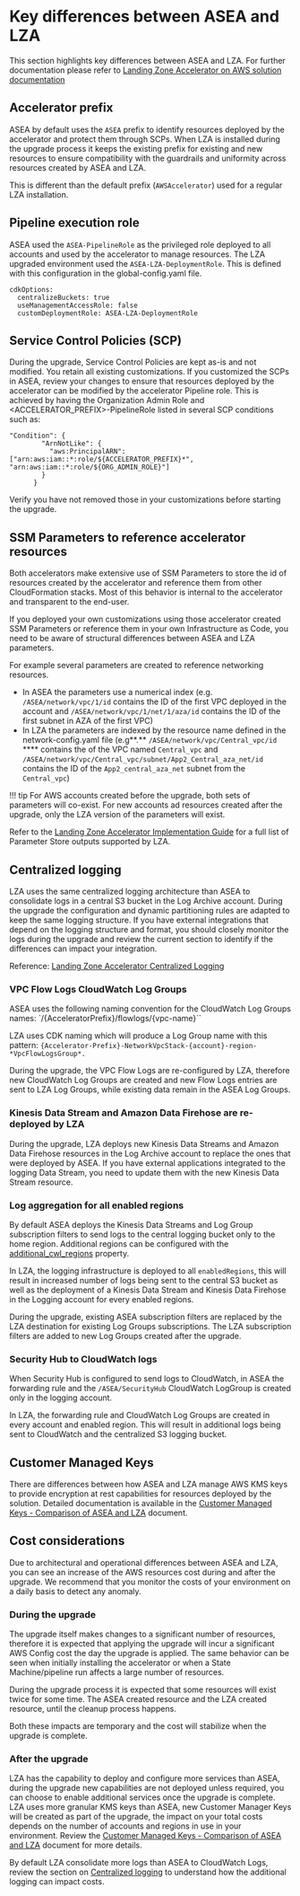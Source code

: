 # Key differences between ASEA and LZA

This section highlights key differences between ASEA and LZA. For further documentation please refer to [Landing Zone Accelerator on AWS solution documentation](https://aws.amazon.com/solutions/implementations/landing-zone-accelerator-on-aws/)


## Accelerator prefix

ASEA by default uses the `ASEA` prefix to identify resources deployed by the accelerator and protect them through SCPs. When LZA is installed during the upgrade process it keeps the existing prefix for existing and new resources to ensure compatibility with the guardrails and uniformity across resources created by ASEA and LZA.

This is different than the default prefix (`AWSAccelerator`) used for a regular LZA installation.

## Pipeline execution role

ASEA used the `ASEA-PipelineRole` as the privileged role deployed to all accounts and used by the accelerator to manage resources. The LZA upgraded environment used the  `ASEA-LZA-DeploymentRole`. This is defined with this configuration in the global-config.yaml file.


```
cdkOptions:
  centralizeBuckets: true
  useManagementAccessRole: false
  customDeploymentRole: ASEA-LZA-DeploymentRole
```

## Service Control Policies (SCP)
During the upgrade, Service Control Policies are kept as-is and not modified. You retain all existing customizations. If you customized the SCPs in ASEA, review your changes to ensure that resources deployed by the accelerator can be modified by the accelerator Pipeline role.  This is achieved by having the Organization Admin Role and <ACCELERATOR_PREFIX>-PipelineRole listed in several SCP conditions such as:
```
"Condition": {
        "ArnNotLike": {
          "aws:PrincipalARN": ["arn:aws:iam::*:role/${ACCELERATOR_PREFIX}*", "arn:aws:iam::*:role/${ORG_ADMIN_ROLE}"]
        }
      }
```
Verify you have not removed those in your customizations before starting the upgrade.

## SSM Parameters to reference accelerator resources

Both accelerators make extensive use of SSM Parameters to store the id of resources created by the accelerator and reference them from other CloudFormation stacks. Most of this behavior is internal to the accelerator and transparent to the end-user.

If you deployed your own customizations using those accelerator created SSM Parameters or reference them in your own Infrastructure as Code, you need to be aware of structural differences between ASEA and LZA parameters.

For example several parameters are created to reference networking resources.

* In ASEA the parameters use a numerical index (e.g. `/ASEA/network/vpc/1/id` contains the ID of the first VPC deployed in the account and `/ASEA/network/vpc/1/net/1/aza/id` contains the ID of the first subnet in AZA of the first VPC)
* In LZA the parameters are indexed by the resource name defined in the network-config.yaml file (e.g**.** `/ASEA/network/vpc/Central_vpc/id` **** contains the of the VPC named `Central_vpc` and `/ASEA/network/vpc/Central_vpc/subnet/App2_Central_aza_net/id` contains the ID of the `App2_central_aza_net` subnet from the `Central_vpc`)

!!! tip
    For AWS accounts created before the upgrade, both sets of parameters will co-exist. For new accounts ad resources created after the upgrade, only the LZA version of the parameters will exist.

Refer to the [Landing Zone Accelerator Implementation Guide](https://docs.aws.amazon.com/solutions/latest/landing-zone-accelerator-on-aws/accessing-solution--outputs-through-parameter-store.html) for a full list of Parameter Store outputs supported by LZA.

## Centralized logging
LZA uses the same centralized logging architecture than ASEA to consolidate logs in a central S3 bucket in the Log Archive account. During the upgrade the configuration and dynamic partitioning rules are adapted to keep the same logging structure. If you have external integrations that depend on the logging structure and format, you should closely monitor the logs during the upgrade and review the current section to identify if the differences can impact your integration.

Reference: [Landing Zone Accelerator Centralized Logging](https://awslabs.github.io/landing-zone-accelerator-on-aws/latest/user-guide/logging/#log-centralization-methods)

### VPC Flow Logs CloudWatch Log Groups
ASEA uses the following naming convention for the CloudWatch Log Groups names: `/{AcceleratorPrefix}/flowlogs/{vpc-name}``

LZA uses CDK naming which will produce a Log Group name with this pattern: `{Accelerator-Prefix}-NetworkVpcStack-{account}-region-*VpcFlowLogsGroup*.`

During the upgrade, the VPC Flow Logs are re-configured by LZA, therefore new CloudWatch Log Groups are created and new Flow Logs entries are sent to LZA Log Groups, while existing data remain in the ASEA Log Groups.

### Kinesis Data Stream and Amazon Data Firehose are re-deployed by LZA
During the upgrade, LZA deploys new Kinesis Data Streams and Amazon Data Firehose resources in the Log Archive account to replace the ones that were deployed by ASEA. If you have external applications integrated to the logging Data Stream, you need to update them with the new Kinesis Data Stream resource.

### Log aggregation for all enabled regions
By default ASEA deploys the Kinesis Data Streams and Log Group subscription filters to send logs to the central logging bucket only to the home region. Additional regions can be configured with the [additional_cwl_regions](https://aws-samples.github.io/aws-secure-environment-accelerator/v1.5.6-a/schema/en/interfaces/GlobalOptions.html#additional_cwl_regions) property.

In LZA, the logging infrastructure is deployed to all `enabledRegions`, this will result in increased number of logs being sent to the central S3 bucket as well as the deployment of a Kinesis Data Stream and Kinesis Data Firehose in the Logging account for every enabled regions.

During the upgrade, existing ASEA subscription filters are replaced by the LZA destination for existing Log Groups subscriptions. The LZA subscription filters are added to new Log Groups created after the upgrade.

### Security Hub to CloudWatch logs
When Security Hub is configured to send logs to CloudWatch, in ASEA the forwarding rule and the `/ASEA/SecurityHub` CloudWatch LogGroup is created only in the logging account.

In LZA, the forwarding rule and CloudWatch Log Groups are created in every account and enabled region. This will result in additional logs being sent to CloudWatch and the centralized S3 logging bucket.


## Customer Managed Keys
There are differences between how ASEA and LZA manage AWS KMS keys to provide encryption at rest capabilities for resources deployed by the solution. Detailed documentation is available in the [Customer Managed Keys - Comparison of ASEA and LZA](./kms.md) document.

## Cost considerations
Due to architectural and operational differences between ASEA and LZA, you can see an increase of the AWS resources cost during and after the upgrade. We recommend that you monitor the costs of your environment on a daily basis to detect any anomaly.

### During the upgrade
The upgrade itself makes changes to a significant number of resources, therefore it is expected that applying the upgrade will incur a significant AWS Config cost the day the upgrade is applied. The same behavior can be seen when initially installing the accelerator or when a State Machine/pipeline run affects a large number of resources.

During the upgrade process it is expected that some resources will exist twice for some time. The ASEA created resource and the LZA created resource, until the cleanup process happens.

Both these impacts are temporary and the cost will stabilize when the upgrade is complete.

### After the upgrade
LZA has the capability to deploy and configure more services than ASEA, during the upgrade new capabilities are not deployed unless required, you can choose to enable additional services once the upgrade is complete. LZA uses more granular KMS keys than ASEA, new Customer Manager Keys will be created as part of the upgrade, the impact on your total costs depends on the number of accounts and regions in use in your environment. Review the [Customer Managed Keys - Comparison of ASEA and LZA](./kms.md) document for more details.

By default LZA consolidate more logs than ASEA to CloudWatch Logs, review the section on [Centralized logging](#centralized-logging) to understand how the additional logging can impact costs.